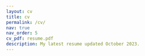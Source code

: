 ```yaml
---
layout: cv
title: cv
permalink: /cv/
nav: true
nav_order: 5
cv_pdf: resume.pdf
description: My latest resume updated October 2023.
---
```


<!-- <iframe width="100%" height="800" src="/assets/pdf/resume.pdf"> -->